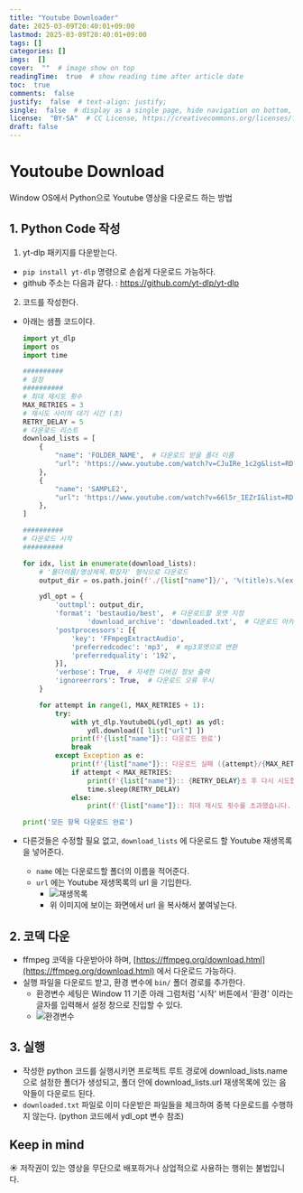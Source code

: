 ```yaml
---
title: "Youtube Downloader"
date: 2025-03-09T20:40:01+09:00
lastmod: 2025-03-09T20:40:01+09:00
tags: []
categories: []
imgs:  []
cover:  ""  # image show on top
readingTime:  true  # show reading time after article date
toc:  true
comments:  false
justify:  false  # text-align: justify;
single:  false  # display as a single page, hide navigation on bottom, like as about page.
license:  "BY-SA"  # CC License, https://creativecommons.org/licenses/?lang=ko
draft: false
---
```

# Youtoube Download
Window OS에서 Python으로 Youtube 영상을 다운로드 하는 방법

## 1. Python Code 작성

1. yt-dlp 패키지를 다운받는다.
  - `pip install yt-dlp` 명령으로 손쉽게 다운로드 가능하다.
  - github 주소는 다음과 같다. : https://github.com/yt-dlp/yt-dlp

2. 코드를 작성한다.
  - 아래는 샘플 코드이다. 

    ```python
    import yt_dlp
    import os
    import time

    ##########
    # 설정
    ##########
    # 최대 재시도 횟수
    MAX_RETRIES = 3
    # 재시도 사이의 대기 시간 (초)
    RETRY_DELAY = 5
    # 다운로드 리스트
    download_lists = [
        {
            "name": 'FOLDER_NAME',  # 다운로드 받을 폴더 이름
            "url": 'https://www.youtube.com/watch?v=CJuIRe_1c2g&list=RDMM&start_radio=1&rv=R4CecLdF11E',  # 다운로드 할 playlist URL
        },
        {
            "name": 'SAMPLE2',
            "url": 'https://www.youtube.com/watch?v=66l5r_IEZrI&list=RDGMEMYH9CUrFO7CfLJpaD7UR85w&start_radio=1&rv=CJuIRe_1c2g',
        },
    ]

    ##########
    # 다운로드 시작
    ##########

    for idx, list in enumerate(download_lists):
        # '폴더이름/영상제목.확장자' 형식으로 다운로드
        output_dir = os.path.join(f'./{list["name"]}/', '%(title)s.%(ext)s')

        ydl_opt = {
            'outtmpl': output_dir,
            'format': 'bestaudio/best',  # 다운로드할 포맷 지정
                    'download_archive': 'downloaded.txt',  # 다운로드 아카이브 파일 지정(미리 다운받은 항목들을 체크하여 중복으로 받지 않도록 하는 기록파일)
            'postprocessors': [{
                'key': 'FFmpegExtractAudio',
                'preferredcodec': 'mp3',  # mp3포멧으로 변환
                'preferredquality': '192',
            }],
            'verbose': True,  # 자세한 디버깅 정보 출력
            'ignoreerrors': True,  # 다운로드 오류 무시
        }

        for attempt in range(1, MAX_RETRIES + 1):
            try:
                with yt_dlp.YoutubeDL(ydl_opt) as ydl:
                    ydl.download([ list["url"] ])
                print(f'{list["name"]}:: 다운로드 완료')
                break
            except Exception as e:
                print(f'{list["name"]}:: 다운로드 실패 ({attempt}/{MAX_RETRIES}): {e}')
                if attempt < MAX_RETRIES:
                    print(f'{list["name"]}:: {RETRY_DELAY}초 후 다시 시도합니다...')
                    time.sleep(RETRY_DELAY)
                else:
                    print(f'{list["name"]}:: 최대 재시도 횟수를 초과했습니다. 다운로드를 중단합니다.')

    print('모든 항목 다운로드 완료')
    ```

   - 다른것들은 수정할 필요 없고, `download_lists` 에 다운로드 할 Youtube 재생목록을 넣어준다.
     - `name` 에는 다운로드할 폴더의 이름을 적어준다.
     - `url` 에는 Youtube 재생목록의 url 을 기입한다. 
       - ![재생목록](/IMAGE_YOUTUBE_DOWNLOADER/image1.png)
       - 위 이미지에 보이는 화면에서 url 을 복사해서 붙여넣는다.

## 2. 코덱 다운

- ffmpeg 코덱을 다운받아야 하며, [https://ffmpeg.org/download.html](https://ffmpeg.org/download.html) 에서 다운로드 가능하다.
- 실행 파일을 다운로드 받고, 환경 변수에 `bin/` 폴더 경로를 추가한다.
  - 환경변수 세팅은 Window 11 기준 아래 그럼처럼 '시작' 버튼에서 '환경' 이라는 글자를 입력해서 설정 창으로 진입할 수 있다.
  - ![환경변수](/IMAGE_YOUTUBE_DOWNLOADER/image2.png)

## 3. 실행

- 작성한 python 코드를 실행시키면 프로젝트 루트 경로에 download_lists.name 으로 설정한 폴더가 생성되고, 폴더 안에 download_lists.url 재생목록에 있는 음악들이 다운로드 된다.
- `downloaded.txt` 파일로 이미 다운받은 파일들을 체크하여 중복 다운로드를 수행하지 않는다. (python 코드에서 ydl_opt 변수 참조)

## Keep in mind

<aside>
☀️ 저작권이 있는 영상을 무단으로 배포하거나 상업적으로 사용하는 행위는 불법입니다.

</aside>


